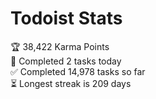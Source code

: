 
# Todoist Stats

<!-- TODO-IST:START -->
🏆  38,422 Karma Points           
🌸  Completed 2 tasks today           
✅  Completed 14,978 tasks so far           
⏳  Longest streak is 209 days
<!-- TODO-IST:END -->
